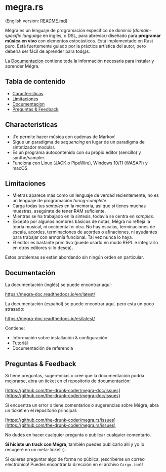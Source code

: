 # megra.rs

(English version: [README.md](https://github.com/the-drunk-coder/megra.rs/blob/main/README.md))

Mégra es un lenguaje de programación específico de dominio (*domain-specific language* en inglés, o DSL, para abreviar) diseñado para **programar música en vivo** 
con elementos estocásticos. Está implementado en Rust puro. Está fuertemente guiado por la práctica artística del autor, pero debería ser fácil de aprender para tod@s.

La [Documentacíon](#documentation) contiene toda la información necesaria para instalar y aprender Mégra.

## Tabla de contenido

* [Características](#características)
* [Limitaciones](#limitaciones)
* [Documentacíon](#documentation)
* [Preguntas & Feedback](#preguntas--feedback)

## Characterísticas

* ¡Te permite hacer música con cadenas de Markov!
* Sigue un paradigma de *sequencing* en lugar de un paradigma de sintetizador modular.
* Es un programa autocontenido con su propio editor (sencillo) y synthe/sampler.
* Funciona con Linux (JACK o PipeWire), Windows 10/11 (WASAPI) y macOS.

## Limitaciones
* Mietras aparece más como un lenguaje de verdad recientemente, no es un lenguaje de programación *turing-complete*. 
* Carga todas tus *samples* en la memoria, así que si tienes muchas muestras, asegúrate de tener RAM suficiente.
* Mientras se ha trabajado en la síntesis, todavía se centra en *samples*. 
* Excepto por algunos nombres básicos de notas, Mégra no refleja la teoría musical, ni occidental ni otra. No hay escalas, terminaciones de escala, acordes, terminaciones de acordes o afinaciones, ni ayudantes para trabajar con armonía funcional. Tal vez nunca lo haya. 
* El editor es bastante primitivo (puede usarlo en modo REPL e integrarlo en otros editores si lo desea).

Estos problemas se están abordando sin ningún orden en particular.

## Documentación

La documentación (inglés) se puede encontrar aquí:

https://megra-doc.readthedocs.io/en/latest/

La documentación (español) se puede encontrar aquí, pero esta un poco atrasado:

https://megra-doc.readthedocs.io/es/latest/

Contiene:
* Información sobre installación & configuración
* Tutoriál
* Documentación de referencia 

## Preguntas & Feedback 

Si tiene preguntas, sugerencias o cree que la documentación podría mejorarse, abra un ticket
en el repositorio de documentación:

[https://github.com/the-drunk-coder/megra-doc/issues](https://github.com/the-drunk-coder/megra-doc/issues)

Si encuentra un error o tiene comentarios o sugerencias sobre Mégra, abra un ticket en el
repositorio principal:

[https://github.com/the-drunk-coder/megra.rs/issues](https://github.com/the-drunk-coder/megra.rs/issues)

No dudes en hacer cualquier pregunta o publicar cualquier comentario.

**Si hiciste un track con Mégra**, también puedes publicarlo allí y yo lo recogeré
en un meta-ticket :).

Si quieres preguntar algo de forma no pública, ¡escríbeme un correo electrónico! Puedes encontrar la dirección en
el archivo `Cargo.toml`!
